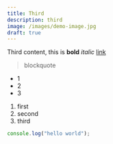 ```yaml
---
title: Third
description: third
image: /images/demo-image.jpg
draft: true
---
```

T﻿hird content, this is **bold** *italic* [link](www.google.com)

> b﻿lockquote

* 1﻿
* 2﻿
* 3﻿

1. f﻿irst
2. s﻿econd
3. t﻿hird

```javascript
console.log("hello world");
```